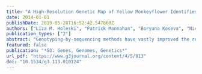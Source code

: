 ```yaml
---
title: "A High-Resolution Genetic Map of Yellow Monkeyflower Identifies Chemical Defense QTLs and Recombination Rate Variation"
date: 2014-01-01
publishDate: 2019-05-28T16:52:42.547860Z
authors: ["Liza M. Holeski", "Patrick Monnahan", "Boryana Koseva", "Nick McCool", "Richard L. Lindroth", "John K. Kelly"]
publication_types: ["2"]
abstract: "Genotyping-by-sequencing methods have vastly improved the resolution and accuracy of genetic linkage maps by increasing both the number of marker loci as well as the number of individuals genotyped at these loci. Using restriction-associated DNA sequencing, we construct a dense linkage map for a panel of recombinant inbred lines derived from a cross between divergent ecotypes of Mimulus guttatus. We used this map to estimate recombination rate across the genome and to identify quantitative trait loci for the production of several secondary compounds (PPGs) of the phenylpropanoid pathway implicated in defense against herbivores. Levels of different PPGs are correlated across recombinant inbred lines suggesting joint regulation of the phenylpropanoid pathway. However, the three quantitative trait loci identified in this study each act on a distinct PPG. Finally, we map three putative genomic inversions differentiating the two parental populations, including a previously characterized inversion that contributes to life-history differences between the annual/perennial ecotypes."
featured: false
publication: "*G3: Genes, Genomes, Genetics*"
url_pdf: "https://www.g3journal.org/content/4/5/813"
doi: "10.1534/g3.113.010124"
---
```


